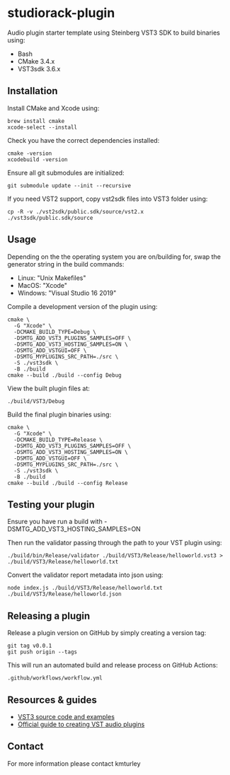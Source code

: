 # studiorack-plugin

Audio plugin starter template using Steinberg VST3 SDK to build binaries using:

* Bash
* CMake 3.4.x
* VST3sdk 3.6.x


## Installation

Install CMake and Xcode using:

    brew install cmake
    xcode-select --install

Check you have the correct dependencies installed:

    cmake -version
    xcodebuild -version

Ensure all git submodules are initialized:

    git submodule update --init --recursive

If you need VST2 support, copy vst2sdk files into VST3 folder using:

    cp -R -v ./vst2sdk/public.sdk/source/vst2.x ./vst3sdk/public.sdk/source


## Usage

Depending on the the operating system you are on/building for, swap the generator string in the build commands:

* Linux: "Unix Makefiles"
* MacOS: "Xcode"
* Windows: "Visual Studio 16 2019"

Compile a development version of the plugin using:

    cmake \
      -G "Xcode" \
      -DCMAKE_BUILD_TYPE=Debug \
      -DSMTG_ADD_VST3_PLUGINS_SAMPLES=OFF \
      -DSMTG_ADD_VST3_HOSTING_SAMPLES=ON \
      -DSMTG_ADD_VSTGUI=OFF \
      -DSMTG_MYPLUGINS_SRC_PATH=./src \
      -S ./vst3sdk \
      -B ./build
    cmake --build ./build --config Debug

View the built plugin files at:

    ./build/VST3/Debug

Build the final plugin binaries using:

    cmake \
      -G "Xcode" \
      -DCMAKE_BUILD_TYPE=Release \
      -DSMTG_ADD_VST3_PLUGINS_SAMPLES=OFF \
      -DSMTG_ADD_VST3_HOSTING_SAMPLES=ON \
      -DSMTG_ADD_VSTGUI=OFF \
      -DSMTG_MYPLUGINS_SRC_PATH=./src \
      -S ./vst3sdk \
      -B ./build
    cmake --build ./build --config Release


## Testing your plugin

Ensure you have run a build with -DSMTG_ADD_VST3_HOSTING_SAMPLES=ON

Then run the validator passing through the path to your VST plugin using:

    ./build/bin/Release/validator ./build/VST3/Release/helloworld.vst3 > ./build/VST3/Release/helloworld.txt

Convert the validator report metadata into json using:

    node index.js ./build/VST3/Release/helloworld.txt ./build/VST3/Release/helloworld.json


## Releasing a plugin

Release a plugin version on GitHub by simply creating a version tag:

    git tag v0.0.1
    git push origin --tags

This will run an automated build and release process on GitHub Actions:

    .github/workflows/workflow.yml


## Resources & guides

* [VST3 source code and examples](https://github.com/steinbergmedia/vst3sdk)
* [Official guide to creating VST audio plugins](https://steinbergmedia.github.io/vst3_doc/vstinterfaces/addownplugs.html)


## Contact

For more information please contact kmturley
